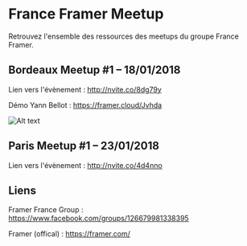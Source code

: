 # France Framer Meetup

Retrouvez l'ensemble des ressources des meetups du groupe France Framer.

## Bordeaux Meetup #1 – 18/01/2018

Lien vers l'évènement : http://nvite.co/8dg79y

Démo Yann Bellot : https://framer.cloud/Jvhda

![Alt text](https://github.com/yannbellot/FranceFramerMeetup/blob/master/framerMeetupBX_1_375px.png)

## Paris Meetup #1 – 23/01/2018

Lien vers l'évènement : http://nvite.co/4d4nno

## Liens

Framer France Group : https://www.facebook.com/groups/126679981338395

Framer (offical) : https://framer.com/
